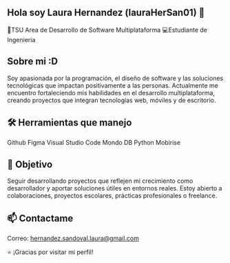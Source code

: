 ## Hola soy Laura Hernandez (lauraHerSan01) 👋

📜TSU Area de Desarrollo de Software Multiplataforma
💻Estudiante de Ingenieria 

## Sobre mi :D
Soy apasionada por la programación, el diseño de software y las soluciones tecnológicas que impactan positivamente a las personas. Actualmente me encuentro fortaleciendo mis habilidades en el desarrollo multiplataforma, creando proyectos que integran tecnologías web, móviles y de escritorio.

##  🛠  Herramientas que manejo
Github
Figma
Visual Studio Code
Mondo DB
Python
Mobirise

## 🚀 Objetivo
Seguir desarrollando proyectos que reflejen mi crecimiento como desarrollador y aportar soluciones útiles en entornos reales. Estoy abierto a colaboraciones, proyectos escolares, prácticas profesionales o freelance.

##  📫 Contactame 
Correo: hernandez.sandoval.laura@gmail.com

⭐ ¡Gracias por visitar mi perfil!
